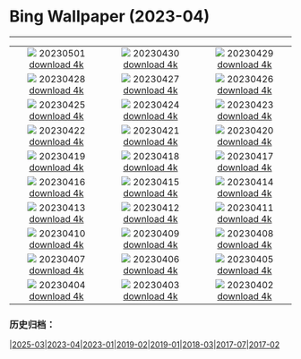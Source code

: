 # Bing Wallpaper (2023-04)
**************
| | | |
| :----: | :----: | :----: |
| ![](https://www.bing.com/th?id=OHR.ExteriorPreservationHall_EN-CA2845933344_1920x1080.jpg) 20230501 [download 4k](https://www.bing.com/th?id=OHR.ExteriorPreservationHall_EN-CA2845933344_UHD.jpg) | ![](https://www.bing.com/th?id=OHR.JTNPMilkyWay_EN-CA2545299911_1920x1080.jpg) 20230430 [download 4k](https://www.bing.com/th?id=OHR.JTNPMilkyWay_EN-CA2545299911_UHD.jpg) | ![](https://www.bing.com/th?id=OHR.MariposaGrove_EN-CA6831249585_1920x1080.jpg) 20230429 [download 4k](https://www.bing.com/th?id=OHR.MariposaGrove_EN-CA6831249585_UHD.jpg) |
| ![](https://www.bing.com/th?id=OHR.SouthPadre_EN-CA1260727750_1920x1080.jpg) 20230428 [download 4k](https://www.bing.com/th?id=OHR.SouthPadre_EN-CA1260727750_UHD.jpg) | ![](https://www.bing.com/th?id=OHR.SulphurMountain_EN-CA6114398245_1920x1080.jpg) 20230427 [download 4k](https://www.bing.com/th?id=OHR.SulphurMountain_EN-CA6114398245_UHD.jpg) | ![](https://www.bing.com/th?id=OHR.AdelieWPD_EN-CA9843813633_1920x1080.jpg) 20230426 [download 4k](https://www.bing.com/th?id=OHR.AdelieWPD_EN-CA9843813633_UHD.jpg) |
| ![](https://www.bing.com/th?id=OHR.FranconianWineCellar_EN-CA7671304444_1920x1080.jpg) 20230425 [download 4k](https://www.bing.com/th?id=OHR.FranconianWineCellar_EN-CA7671304444_UHD.jpg) | ![](https://www.bing.com/th?id=OHR.StuttgartPublicLibrary_EN-CA7363462491_1920x1080.jpg) 20230424 [download 4k](https://www.bing.com/th?id=OHR.StuttgartPublicLibrary_EN-CA7363462491_UHD.jpg) | ![](https://www.bing.com/th?id=OHR.EarthDayFox_EN-CA7029456092_1920x1080.jpg) 20230423 [download 4k](https://www.bing.com/th?id=OHR.EarthDayFox_EN-CA7029456092_UHD.jpg) |
| ![](https://www.bing.com/th?id=OHR.ProcidaItaly_EN-CA6765392196_1920x1080.jpg) 20230422 [download 4k](https://www.bing.com/th?id=OHR.ProcidaItaly_EN-CA6765392196_UHD.jpg) | ![](https://www.bing.com/th?id=OHR.YuanyangChina_EN-CA2675419063_1920x1080.jpg) 20230421 [download 4k](https://www.bing.com/th?id=OHR.YuanyangChina_EN-CA2675419063_UHD.jpg) | ![](https://www.bing.com/th?id=OHR.TaiwanYuhina_EN-CA4124062370_1920x1080.jpg) 20230420 [download 4k](https://www.bing.com/th?id=OHR.TaiwanYuhina_EN-CA4124062370_UHD.jpg) |
| ![](https://www.bing.com/th?id=OHR.MPPUnesco_EN-CA6408902104_1920x1080.jpg) 20230419 [download 4k](https://www.bing.com/th?id=OHR.MPPUnesco_EN-CA6408902104_UHD.jpg) | ![](https://www.bing.com/th?id=OHR.OneThousandSprings_EN-CA1056880093_1920x1080.jpg) 20230418 [download 4k](https://www.bing.com/th?id=OHR.OneThousandSprings_EN-CA1056880093_UHD.jpg) | ![](https://www.bing.com/th?id=OHR.KiteDay_EN-CA8350748247_1920x1080.jpg) 20230417 [download 4k](https://www.bing.com/th?id=OHR.KiteDay_EN-CA8350748247_UHD.jpg) |
| ![](https://www.bing.com/th?id=OHR.Thecherryblossomtrees_EN-CA3305623267_1920x1080.jpg) 20230416 [download 4k](https://www.bing.com/th?id=OHR.Thecherryblossomtrees_EN-CA3305623267_UHD.jpg) | ![](https://www.bing.com/th?id=OHR.RedSeaStars_EN-CA6634139553_1920x1080.jpg) 20230415 [download 4k](https://www.bing.com/th?id=OHR.RedSeaStars_EN-CA6634139553_UHD.jpg) | ![](https://www.bing.com/th?id=OHR.PhloxSubulata_EN-CA3551563589_1920x1080.jpg) 20230414 [download 4k](https://www.bing.com/th?id=OHR.PhloxSubulata_EN-CA3551563589_UHD.jpg) |
| ![](https://www.bing.com/th?id=OHR.EuropeFromISS_EN-CA6668043874_1920x1080.jpg) 20230413 [download 4k](https://www.bing.com/th?id=OHR.EuropeFromISS_EN-CA6668043874_UHD.jpg) | ![](https://www.bing.com/th?id=OHR.TheCanadaContinentalDivide_EN-CA2081857891_1920x1080.jpg) 20230412 [download 4k](https://www.bing.com/th?id=OHR.TheCanadaContinentalDivide_EN-CA2081857891_UHD.jpg) | ![](https://www.bing.com/th?id=OHR.ElephantTwins_EN-CA6312430461_1920x1080.jpg) 20230411 [download 4k](https://www.bing.com/th?id=OHR.ElephantTwins_EN-CA6312430461_UHD.jpg) |
| ![](https://www.bing.com/th?id=OHR.LithuanianEggs_EN-CA6217533771_1920x1080.jpg) 20230410 [download 4k](https://www.bing.com/th?id=OHR.LithuanianEggs_EN-CA6217533771_UHD.jpg) | ![](https://www.bing.com/th?id=OHR.NIrelandGiants_EN-CA5069390494_1920x1080.jpg) 20230409 [download 4k](https://www.bing.com/th?id=OHR.NIrelandGiants_EN-CA5069390494_UHD.jpg) | ![](https://www.bing.com/th?id=OHR.KitsAspen_EN-CA5946342472_1920x1080.jpg) 20230408 [download 4k](https://www.bing.com/th?id=OHR.KitsAspen_EN-CA5946342472_UHD.jpg) |
| ![](https://www.bing.com/th?id=OHR.ArizonaPinkMoon_EN-CA3081342406_1920x1080.jpg) 20230407 [download 4k](https://www.bing.com/th?id=OHR.ArizonaPinkMoon_EN-CA3081342406_UHD.jpg) | ![](https://www.bing.com/th?id=OHR.BlackGrouseLekking_EN-CA3757244382_1920x1080.jpg) 20230406 [download 4k](https://www.bing.com/th?id=OHR.BlackGrouseLekking_EN-CA3757244382_UHD.jpg) | ![](https://www.bing.com/th?id=OHR.CanadianMuseumforHumanRights_EN-CA1657047279_1920x1080.jpg) 20230405 [download 4k](https://www.bing.com/th?id=OHR.CanadianMuseumforHumanRights_EN-CA1657047279_UHD.jpg) |
| ![](https://www.bing.com/th?id=OHR.HonaunauNP_EN-CA3475856618_1920x1080.jpg) 20230404 [download 4k](https://www.bing.com/th?id=OHR.HonaunauNP_EN-CA3475856618_UHD.jpg) | ![](https://www.bing.com/th?id=OHR.JavaBromo_EN-CA8165428782_1920x1080.jpg) 20230403 [download 4k](https://www.bing.com/th?id=OHR.JavaBromo_EN-CA8165428782_UHD.jpg) | ![](https://www.bing.com/th?id=OHR.FrogMonth_EN-CA3345030544_1920x1080.jpg) 20230402 [download 4k](https://www.bing.com/th?id=OHR.FrogMonth_EN-CA3345030544_UHD.jpg) |

### 历史归档：

|[2025-03](bing/2025-03/2025-03.md)|[2023-04](bing/2023-04/2023-04.md)|[2023-01](bing/2023-01/2023-01.md)|[2019-02](bing/2019-02/2019-02.md)|[2019-01](bing/2019-01/2019-01.md)|[2018-03](bing/2018-03/2018-03.md)|[2017-07](bing/2017-07/2017-07.md)|[2017-02](bing/2017-02/2017-02.md)